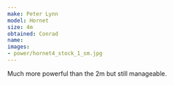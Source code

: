 ```yaml
---
make: Peter Lynn
model: Hornet
size: 4m
obtained: Conrad
name:
images:
- power/hornet4_stock_1_sm.jpg
---
```


Much more powerful than the 2m but still manageable.
